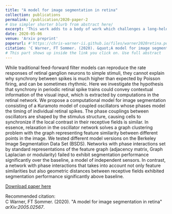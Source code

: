 ```yaml
---
title: "A model for image segmentation in retina"
collection: publications
permalink: /publication/2020-paper-2
# Use simpler shorter blurb from abstract here/
excerpt: 'This work adds to a body of work which challenges a long-held assumption of visual neuroscience that retinal ganglion cells *only* encode local stimulus properties in their firing rates. We simulate a dynamical system of phase-coupled oscillators to model the phase-of-firing interactions between spiking neurons responding to natural stimulus. These interactions influence synchrony between pairs of neurons and encode extended stimulus features in the fine-time correlations introduced into spike trains. In this work, we compare several graph construction methods from the graph theoretic community detection literature and contribute a new method to that body that outperforms existing method on the Berkeley Image Segmentation Data Set (BSDS).'
date: 2020-05-06
venue: 'Arxiv preprint'
paperurl: #'https://chris-warner-ii.github.io/files/warner2020retina.pdf'
citation: 'C Warner, FT Sommer. (2020). &quot;A model for image segmentation in retina.&quot; <i>arXiv:2005.02567</i>.'
# This part shows up inside the link you click on. Use full abstract
---
```

While traditional feed-forward filter models can reproduce the rate responses of retinal ganglion neurons to simple stimuli, they cannot explain why synchrony between spikes is much higher than expected by Poisson firing, and can be sometimes rhythmic. Here we investigate the hypothesis that synchrony in periodic retinal spike trains could convey contextual information of the visual input, which is extracted by computations in the retinal network. We propose a computational model for image segmentation consisting of a Kuramoto model of coupled oscillators whose phases model the timing of individual retinal spikes. The phase couplings between oscillators are shaped by the stimulus structure, causing cells to synchronize if the local contrast in their receptive fields is similar. In essence, relaxation in the oscillator network solves a graph clustering problem with the graph representing feature similarity between different points in the image. We tested different model versions on the Berkeley Image Segmentation Data Set (BSDS). Networks with phase interactions set by standard representations of the feature graph (adjacency matrix, Graph Laplacian or modularity) failed to exhibit segmentation performance significantly over the baseline, a model of independent sensors. In contrast, a network with phase interactions that takes into account not only feature similarities but also geometric distances between receptive fields exhibited segmentation performance significantly above baseline.

[Download paper here](https://arxiv.org/pdf/2005.02567)

Recommended citation: \
C Warner, FT Sommer. (2020). "A model for image segmentation in retina" <i>arXiv:2005.02567</i>.